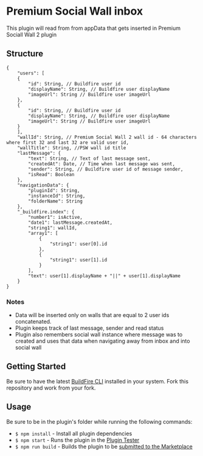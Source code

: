 # Premium Social Wall inbox
This plugin will read from from appData that gets inserted in Premium Sociall Wall 2 plugin 

## Structure

    {
        "users": [
        {
            "id": String, // Buildfire user id
            "displayName": String, // Buildfire user displayName
            "imageUrl": String // Buildfire user imageUrl
        },
        {
            "id": String, // Buildfire user id
            "displayName": String, // Buildfire user displayName
            "imageUrl": String // Buildfire user imageUrl
        }
        ],
        "wallId": String, // Premium Social Wall 2 wall id - 64 characters where first 32 and last 32 are valid user id,
        "wallTitle": String, //PSW wall id title
        "lastMessage": {
            "text": String, // Text of last message sent,
            "createdAt": Date, // Time when last message was sent,
            "sender": String, // Buildfire user id of message sender,
            "isRead": Boolean
        },
        "navigationData": {
            "pluginId": String,
            "instanceId": String,
            "folderName": String
        },
        "_buildfire.index": {
            "number1": isActive,
            "date1": lastMessage.createdAt,
            "string1": wallId,
            "array1": [
                {
                    "string1": user[0].id
                },
                {
                    "string1": user[1].id
                }
            ],
            "text": user[1].displayName + "||" + user[1].displayName
        }
    }


### Notes
- Data will be inserted only on walls that are equal to 2 user ids concatenated. 
- Plugin keeps track of last message, sender and read status
- Plugin also remembers social wall instance where message was to created and uses that data when navigating away from inbox and into social wall

## Getting Started
Be sure to have the latest [BuildFire CLI](https://github.com/BuildFire/sdk-cli) installed in your system.
Fork this repository and work from your fork.

## Usage
Be sure to be in the plugin's folder while running the following commands:

* `$ npm install` - Install all plugin dependencies
* `$ npm start` - Runs the plugin in the [Plugin Tester](https://github.com/BuildFire/sdk/wiki/How-to-test-your-Plugin-locally)
* `$ npm run build` - Builds the plugin to be [submitted to the Marketplace](https://github.com/BuildFire/sdk/wiki/How-to-submit-your-plugin)




